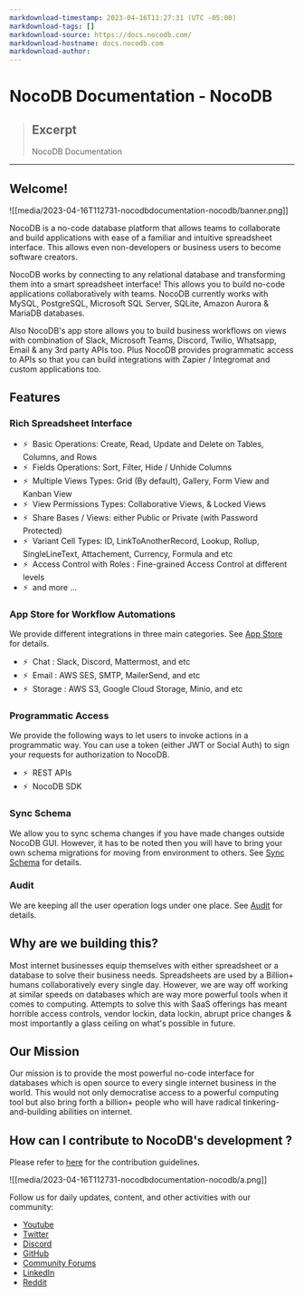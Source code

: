 ```yaml
---
markdownload-timestamp: 2023-04-16T11:27:31 (UTC -05:00)
markdownload-tags: []
markdownload-source: https://docs.nocodb.com/
markdownload-hostname: docs.nocodb.com
markdownload-author: 
---
```


# NocoDB Documentation - NocoDB

> ## Excerpt
> NocoDB Documentation

---
## Welcome!

![[media/2023-04-16T112731-nocodbdocumentation-nocodb/banner.png]]

NocoDB is a no-code database platform that allows teams to collaborate and build applications with ease of a familiar and intuitive spreadsheet interface. This allows even non-developers or business users to become software creators.

NocoDB works by connecting to any relational database and transforming them into a smart spreadsheet interface! This allows you to build no-code applications collaboratively with teams. NocoDB currently works with MySQL, PostgreSQL, Microsoft SQL Server, SQLite, Amazon Aurora & MariaDB databases.

Also NocoDB's app store allows you to build business workflows on views with combination of Slack, Microsoft Teams, Discord, Twilio, Whatsapp, Email & any 3rd party APIs too. Plus NocoDB provides programmatic access to APIs so that you can build integrations with Zapier / Integromat and custom applications too.

## Features

### Rich Spreadsheet Interface

-   ⚡  Basic Operations: Create, Read, Update and Delete on Tables, Columns, and Rows
-   ⚡  Fields Operations: Sort, Filter, Hide / Unhide Columns
-   ⚡  Multiple Views Types: Grid (By default), Gallery, Form View and Kanban View
-   ⚡  View Permissions Types: Collaborative Views, & Locked Views
-   ⚡  Share Bases / Views: either Public or Private (with Password Protected)
-   ⚡  Variant Cell Types: ID, LinkToAnotherRecord, Lookup, Rollup, SingleLineText, Attachement, Currency, Formula and etc
-   ⚡  Access Control with Roles : Fine-grained Access Control at different levels
-   ⚡  and more ...

### App Store for Workflow Automations

We provide different integrations in three main categories. See [App Store](https://docs.nocodb.com/setup-and-usages/account-settings#app-store) for details.

-   ⚡  Chat : Slack, Discord, Mattermost, and etc
-   ⚡  Email : AWS SES, SMTP, MailerSend, and etc
-   ⚡  Storage : AWS S3, Google Cloud Storage, Minio, and etc

### Programmatic Access

We provide the following ways to let users to invoke actions in a programmatic way. You can use a token (either JWT or Social Auth) to sign your requests for authorization to NocoDB.

-   ⚡  REST APIs
-   ⚡  NocoDB SDK

### Sync Schema

We allow you to sync schema changes if you have made changes outside NocoDB GUI. However, it has to be noted then you will have to bring your own schema migrations for moving from environment to others. See [Sync Schema](https://docs.nocodb.com/setup-and-usages/sync-schema) for details.

### Audit

We are keeping all the user operation logs under one place. See [Audit](https://docs.nocodb.com/setup-and-usages/audit) for details.

## Why are we building this?

Most internet businesses equip themselves with either spreadsheet or a database to solve their business needs. Spreadsheets are used by a Billion+ humans collaboratively every single day. However, we are way off working at similar speeds on databases which are way more powerful tools when it comes to computing. Attempts to solve this with SaaS offerings has meant horrible access controls, vendor lockin, data lockin, abrupt price changes & most importantly a glass ceiling on what's possible in future.

## Our Mission

Our mission is to provide the most powerful no-code interface for databases which is open source to every single internet business in the world. This would not only democratise access to a powerful computing tool but also bring forth a billion+ people who will have radical tinkering-and-building abilities on internet.

## How can I contribute to NocoDB's development ?

Please refer to [here](https://github.com/nocodb/nocodb/blob/develop/.github/CONTRIBUTING.md) for the contribution guidelines.

![[media/2023-04-16T112731-nocodbdocumentation-nocodb/a.png]]

Follow us for daily updates, content, and other activities with our community:

-   [Youtube](https://www.youtube.com/@nocodb)
-   [Twitter](https://twitter.com/nocodb)
-   [Discord](http://discord.nocodb.com/)
-   [GitHub](https://github.com/nocodb/nocodb)
-   [Community Forums](https://community.nocodb.com/)
-   [LinkedIn](https://www.linkedin.com/company/nocodb)
-   [Reddit](https://www.reddit.com/r/NocoDB/)

